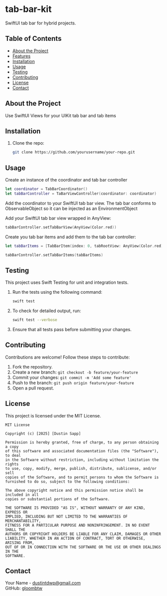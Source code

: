 # tab-bar-kit

SwiftUI tab bar for hybrid projects.

## Table of Contents

- [About the Project](#about-the-project)
- [Features](#features)
- [Installation](#installation)
- [Usage](#usage)
- [Testing](#testing)
- [Contributing](#contributing)
- [License](#license)
- [Contact](#contact)

## About the Project

Use SwiftUI Views for your UIKit tab bar and tab items

## Installation

1. Clone the repo:
   ```bash
   git clone https://github.com/yourusername/your-repo.git
   ```

## Usage

Create an instance of the coordinator and tab bar controller
```swift
let coordinator = TabBarCoordinator()
let tabBarController = TaBarViewController(coordinator: coordinator)
```
Add the coordinator to your SwiftUI tab bar view. The tab bar conforms to ObservableObject so it can be injected as an EnvironmentObject 

Add your SwiftUI tab bar view wrapped in AnyView:
```swift
tabBarController.setTabBarView(AnyView(Color.red))
```

Create you tab bar items and add them to the tab bar controller:
```swift
let tabBarItems = [TabBarItem(index: 0, tabRootView: AnyView(Color.red), isNavigationRoot: false)]

tabBarController.setTabBarItems(tabBarItems)
```

## Testing

This project uses Swift Testing for unit and integration tests.

1. Run the tests using the following command:
   ```bash
   swift test
   ```
2. To check for detailed output, run:
   ```bash
   swift test --verbose
   ```
3. Ensure that all tests pass before submitting your changes.

## Contributing

Contributions are welcome! Follow these steps to contribute:

1. Fork the repository.
2. Create a new branch: `git checkout -b feature/your-feature`
3. Commit your changes: `git commit -m 'Add some feature'`
4. Push to the branch: `git push origin feature/your-feature`
5. Open a pull request.

## License

This project is licensed under the MIT License.

```
MIT License

Copyright (c) [2025] [Dustin Sapp]

Permission is hereby granted, free of charge, to any person obtaining a copy
of this software and associated documentation files (the "Software"), to deal
in the Software without restriction, including without limitation the rights
to use, copy, modify, merge, publish, distribute, sublicense, and/or sell
copies of the Software, and to permit persons to whom the Software is
furnished to do so, subject to the following conditions:

The above copyright notice and this permission notice shall be included in all
copies or substantial portions of the Software.

THE SOFTWARE IS PROVIDED "AS IS", WITHOUT WARRANTY OF ANY KIND, EXPRESS OR
IMPLIED, INCLUDING BUT NOT LIMITED TO THE WARRANTIES OF MERCHANTABILITY,
FITNESS FOR A PARTICULAR PURPOSE AND NONINFRINGEMENT. IN NO EVENT SHALL THE
AUTHORS OR COPYRIGHT HOLDERS BE LIABLE FOR ANY CLAIM, DAMAGES OR OTHER
LIABILITY, WHETHER IN AN ACTION OF CONTRACT, TORT OR OTHERWISE, ARISING FROM,
OUT OF OR IN CONNECTION WITH THE SOFTWARE OR THE USE OR OTHER DEALINGS IN THE
SOFTWARE.
```

## Contact

Your Name - [dustintdwp@gmail.com](mailto\:dustintdwp@gmail.com)\
GitHub: [gloombtw](https://github.com/gloombtw)
